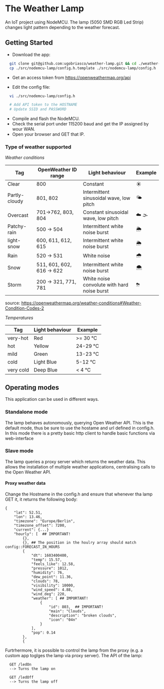 # The Weather Lamp
An IoT project using NodeMCU. The lamp (5050 SMD RGB Led Strip) changes light pattern depending to the weather forecast.


## Getting Started

- Download the app:

```bash
  git clone git@github.com:ugobriasco/weather-lamp.git && cd ./weather-lamp
  cp ./src/nodemcu-lamp/config.h.template ./src/nodemcu-lamp/config.h
```
- Get an access token from https://openweathermap.org/api

- Edit the config file:

```bash
  vi ./src/nodemcu-lamp/config.h

  # Add API token to the HOSTNAME
  # Update SSID and PASSWORD
```

- Compile and flash the NodeMCU.
- Check the serial port under 115200 baud and get the IP assigned by wour WAN.
- Open your browser and GET that IP.


### Type of weather supported
*Weather conditions*

| Tag           | OpenWeather ID range      | Light behaviour                             | Example |
| ------------- | ------------------------- | ------------------------------------------- | ------- |
| Clear         | 800                       | Constant                                    | ☀️       |
| Partly-cloudy | 801, 802                  | Intermittent sinusoidal wave, low pitch     | 🌤       |
| Overcast      | 701->762, 803, 804        | Constant sinusoidal wave, low pitch         | ☁️️ 🌫     |
| Patchy-rain   | 500 -> 504                | Intermittent white noise burst              | 🌦       |
| light-snow    | 600, 611, 612, 615        | Intermittent white noise burst              | 🌦       |
| Rain          | 520 -> 531                | White noise                                 | 🌧       |
| Snow          | 511, 601, 602, 616 -> 622 | Intermittent white noise burst              | 🌨       |
| Storm         | 200 -> 321, 771, 781      | White noise convolute with hard noise burst | ⛈       |

source: https://openweathermap.org/weather-conditions#Weather-Condition-Codes-2

*Temperatures*

| Tag       | Light behaviour | Example    |
| --------- | --------------- | --------- |
| very-hot  | Red             | >= 30 °C   |
| hot       | Yellow          | 24-29 °C |
| mild      | Green           | 13-23 °C |
| cold      | Light Blue      | 5-12 °C |
| very cold | Deep Blue       | < 4 °C |


## Operating modes
This application can be used in different ways.

### Standalone mode
The lamp behaves autonomously, querying Open Weather API. This is the default mode, thus be sure to use the hostame and url defined in config.h.
In this mode there is a pretty basic http client to handle basic functions via web-interface

### Slave mode
The lamp queries a proxy server which returns the weather data. This allows the installation of multiple weather applications, centralising calls to the Open Weather API.

#### Proxy weather data
Change the Hostname in the config.h and ensure that whenever tha lamp GET it, it returns the following body:

```
{
    "lat": 52.51,
    "lon": 13.46,
    "timezone": "Europe/Berlin",
    "timezone_offset": 7200,
    "current": {...}
    "hourly": [  ## IMPORTANT!
        {},
        {}, ## The position in the houlry array should match config::FORECAST_IN_HOURS
        {
            "dt": 1603400400,
            "temp": 15.57,
            "feels_like": 12.58,
            "pressure": 1012,
            "humidity": 76,
            "dew_point": 11.36,
            "clouds": 78,
            "visibility": 10000,
            "wind_speed": 4.88,
            "wind_deg": 220,
            "weather": [ ## IMPORTANT!
                {
                    "id": 803,  ## IMPORTANT!
                    "main": "Clouds",
                    "description": "broken clouds",
                    "icon": "04n"
                }
            ],
            "pop": 0.14
        },
        {

```

Furtrhermore, it is possible to control the lamp from the proxy (e.g. a custom app toglges the lamp via proxy server). The API of the lamp:

```
  GET /ledOn
  --> Turns the lamp on

  GET /ledOff
  --> Turns the lamp off

```
